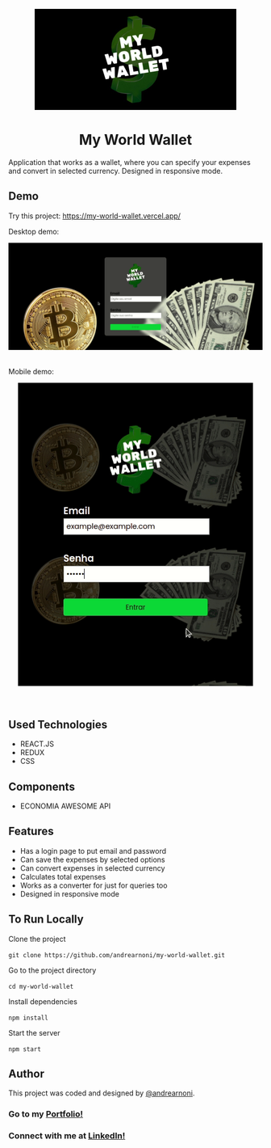 <p align="center">
  <img src="./src/images/mywallet.jpg" width="400px">
</p>

<h1 align="center">My World Wallet</h1>

Application that works as a wallet, where you can specify your expenses and convert in selected currency. Designed in responsive mode.

## Demo

Try this project: https://my-world-wallet.vercel.app/<br>

Desktop demo:

<p align="center">
  <img src="./src/images/gif-desktop-my-world.gif"><br><br>
</p>

Mobile demo: 

<p align="center">
  <img src="./src/images/gif-mobile-my-world.gif">
</p>

<br>

## Used Technologies

* REACT.JS
* REDUX
* CSS

## Components

* ECONOMIA AWESOME API

## Features

* Has a login page to put email and password
* Can save the expenses by selected options
* Can convert expenses in selected currency
* Calculates total expenses
* Works as a converter for just for queries too
* Designed in responsive mode

## To Run Locally

Clone the project

`git clone https://github.com/andrearnoni/my-world-wallet.git`

Go to the project directory

`cd my-world-wallet`

Install dependencies

`npm install`

Start the server

`npm start`

## Author

This project was coded and designed by [@andrearnoni](https://github.com/andrearnoni).

### Go to my [Portfolio!](https://andrearnoni.vercel.app/) 
### Connect with me at [LinkedIn!](https://www.linkedin.com/in/andrearnoni/)